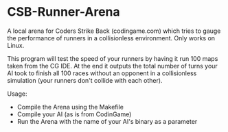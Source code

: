 # CSB-Runner-Arena
A local arena for Coders Strike Back (codingame.com) which tries to gauge the performance of runners in a collisionless environment. Only works on Linux.

This program will test the speed of your runners by having it run 100 maps taken from the CG IDE. At the end it outputs the total number of turns your AI took to finish all 100 races without an opponent in a collisionless simulation (your runners don't collide with each other).

Usage:
* Compile the Arena using the Makefile
* Compile your AI (as is from CodinGame)
* Run the Arena with the name of your AI's binary as a parameter

